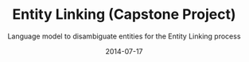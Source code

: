---
title: Entity Linking (Capstone Project)
subtitle: Language model to disambiguate entities for the Entity Linking process
company: Basis Technology
result: Explored AIDA-CoNLL dataset to develop a novel model using graphs and CNN to perform disambiguation more accurately
award: Received Best Teamwork Award for the Entity Linking capstone project
layout: default
modal-id: 2
date: 2014-07-17
img: ner.png
thumbnail: ner-thumbnail.png
alt: entityLinking-image-alt
project-date: Sep 2020 - Dec 2020
technique: CNN, LSTM, Word2Vec Embedding
framework: Tensorflow, Keras, NLTK, SpaCy, Numpy, Pandas
principal: Named Entity Recognition, Entity Linking, Natural Language Processing
description: <ul> <li>The goal of the project was to improve the Entity Disambiguation task of Entity Linking process</li> <li>Developed a novel model using graphs and CNN to perform disambiguation more accurately using AIDA-CoNLL dataset</li> <li>Actively participated in brain-storming sessions with company’s mentors and product manager</li> <li>Read several papers in the field of Named Entity Recognition and tried implementing state-of-the-art paper DeepType model</li> </ul> <br>

---